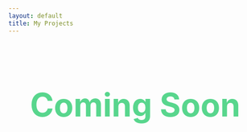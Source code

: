 ```yaml
---
layout: default
title: My Projects
---
```


<style>
  .coming-soon {
    text-align: center;
    font-size: 4rem;
    font-weight: bold;
    color: #58d68d;
    margin-top: 100px;
  }
</style>

<div class="coming-soon">
  Coming Soon
</div>


